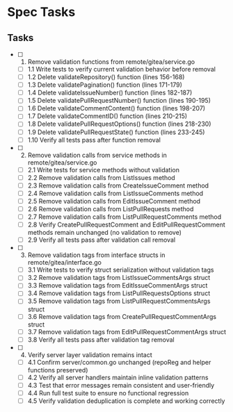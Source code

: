 # Spec Tasks

## Tasks

- [ ] 1. Remove validation functions from remote/gitea/service.go
  - [ ] 1.1 Write tests to verify current validation behavior before removal
  - [ ] 1.2 Delete validateRepository() function (lines 156-168)
  - [ ] 1.3 Delete validatePagination() function (lines 171-179)
  - [ ] 1.4 Delete validateIssueNumber() function (lines 182-187)
  - [ ] 1.5 Delete validatePullRequestNumber() function (lines 190-195)
  - [ ] 1.6 Delete validateCommentContent() function (lines 198-207)
  - [ ] 1.7 Delete validateCommentID() function (lines 210-215)
  - [ ] 1.8 Delete validatePullRequestOptions() function (lines 218-230)
  - [ ] 1.9 Delete validatePullRequestState() function (lines 233-245)
  - [ ] 1.10 Verify all tests pass after function removal

- [ ] 2. Remove validation calls from service methods in remote/gitea/service.go
  - [ ] 2.1 Write tests for service methods without validation
  - [ ] 2.2 Remove validation calls from ListIssues method
  - [ ] 2.3 Remove validation calls from CreateIssueComment method
  - [ ] 2.4 Remove validation calls from ListIssueComments method
  - [ ] 2.5 Remove validation calls from EditIssueComment method
  - [ ] 2.6 Remove validation calls from ListPullRequests method
  - [ ] 2.7 Remove validation calls from ListPullRequestComments method
  - [ ] 2.8 Verify CreatePullRequestComment and EditPullRequestComment methods remain unchanged (no validation to remove)
  - [ ] 2.9 Verify all tests pass after validation call removal

- [ ] 3. Remove validation tags from interface structs in remote/gitea/interface.go
  - [ ] 3.1 Write tests to verify struct serialization without validation tags
  - [ ] 3.2 Remove validation tags from ListIssueCommentsArgs struct
  - [ ] 3.3 Remove validation tags from EditIssueCommentArgs struct
  - [ ] 3.4 Remove validation tags from ListPullRequestsOptions struct
  - [ ] 3.5 Remove validation tags from ListPullRequestCommentsArgs struct
  - [ ] 3.6 Remove validation tags from CreatePullRequestCommentArgs struct
  - [ ] 3.7 Remove validation tags from EditPullRequestCommentArgs struct
  - [ ] 3.8 Verify all tests pass after validation tag removal

- [ ] 4. Verify server layer validation remains intact
  - [ ] 4.1 Confirm server/common.go unchanged (repoReg and helper functions preserved)
  - [ ] 4.2 Verify all server handlers maintain inline validation patterns
  - [ ] 4.3 Test that error messages remain consistent and user-friendly
  - [ ] 4.4 Run full test suite to ensure no functional regression
  - [ ] 4.5 Verify validation deduplication is complete and working correctly
